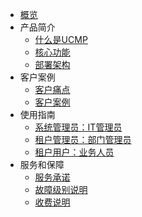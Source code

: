 
* [概览](/ucmp/README)
* 产品简介
  * [什么是UCMP](/ucmp/introduction/product_introdution.md)
  * [核心功能](/ucmp/introduction/core_function.md)
  * [部署架构](/ucmp/introduction/architecture.md)
* 客户案例
  * [客户痛点](/ucmp/customer_case/customer_problem.md)
  * [客户案例](/ucmp/customer_case/case.md)
* 使用指南
  * [系统管理员：IT管理员](/ucmp/using_guide/admin.md)
  * [租户管理员：部门管理员](/ucmp/using_guide/department_admin.md)
  * [租户用户：业务人员](/ucmp/using_guide/user.md)
* 服务和保障
  * [服务承诺](/ucmp/service/promise.md)
  * [故障级别说明](/ucmp/service/problem_level.md)
  * [收费说明](/ucmp/service/price_mode.md)
